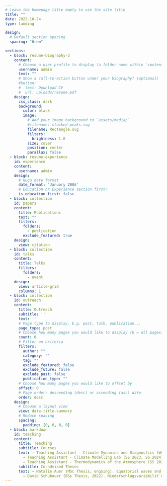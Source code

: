 ```yaml
---
# Leave the homepage title empty to use the site title
title: ""
date: 2022-10-24
type: landing

design:
  # Default section spacing
  spacing: "6rem"

sections:
  - block: resume-biography-3
    content:
      # Choose a user profile to display (a folder name within `content/authors/`)
      username: admin
      text: ""
      # Show a call-to-action button under your biography? (optional)
      #button:
      #  text: Download CV
      #  url: uploads/resume.pdf
    design:
      css_class: dark
      background:
        color: black
        image:
          # Add your image background to `assets/media/`.
          #filename: stacked-peaks.svg
          filename: Rectangle.svg
          filters:
            brightness: 1.0
          size: cover
          position: center
          parallax: false
  - block: resume-experience
    id: experience
    content:
      username: admin
    design:
      # Hugo date format
      date_format: 'January 2006'
      # Education or Experience section first?
      is_education_first: false
  - block: collection
    id: papers
    content:
      title: Publications
      text: ""
      filters:
        folders:
          - publication
        exclude_featured: true
    design:
      view: citation
  - block: collection
    id: talks
    content:
      title: Talks
      filters:
        folders:
          - event
    design:
      view: article-grid
      columns: 1
  - block: collection
    id: outreach
    content:
      title: Outreach
      subtitle: ''
      text: ''
      # Page type to display. E.g. post, talk, publication...
      page_type: post
      # Choose how many pages you would like to display (0 = all pages)
      count: 0
      # Filter on criteria
      filters:
        author: ""
        category: ""
        tag: ""
        exclude_featured: false
        exclude_future: false
        exclude_past: false
        publication_type: ""
      # Choose how many pages you would like to offset by
      offset: 0
      # Page order: descending (desc) or ascending (asc) date.
      order: desc
    design:
      # Choose a layout view
      view: date-title-summary
      # Reduce spacing
      spacing:
        padding: [0, 0, 0, 0]
  - block: markdown
    id: teaching
    content:
      title: Teaching
      subtitle: Courses
      text: − Teaching Assistant - Climate Dynamics and Diagnostics (WS 2022, WS 2023). Master Program at the Meteorology and Geophysics department, University of Vienna.
        − Teaching Assistant - Climate Modelling Lab (SS 2023, SS 2024). Master Program at the Meteorology and Geophysics department, University of Vienna
        − Teaching Assistant - Thermodynamics of the Atmosphere (SS 2023, SS 2024). Bachelor Program at the Meteorology and Geophysics department, University of Vienna.
      subtitle: Co-advised Theses
      text: − Natalie Auer (MSc Thesis, ongoing). Equatorial waves and precipitation in CMIP models.
        − David Schubauer (BSs Thesis, 2022). Niederschlagsvariabilit¨at in der Sahelzone auf der täglichen Skala in expliziten Konvetionsmodellen und TRACMIP Simulationen.
---
```

